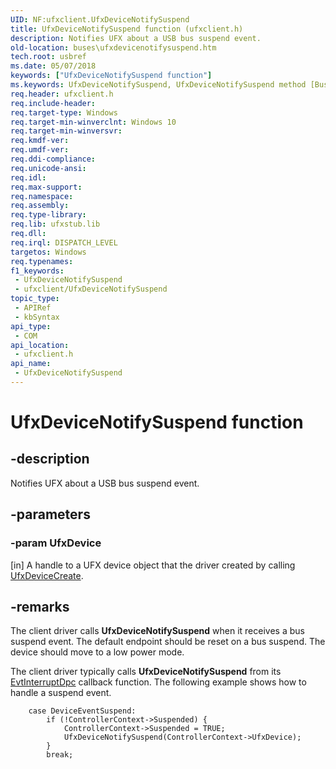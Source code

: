 ```yaml
---
UID: NF:ufxclient.UfxDeviceNotifySuspend
title: UfxDeviceNotifySuspend function (ufxclient.h)
description: Notifies UFX about a USB bus suspend event.
old-location: buses\ufxdevicenotifysuspend.htm
tech.root: usbref
ms.date: 05/07/2018
keywords: ["UfxDeviceNotifySuspend function"]
ms.keywords: UfxDeviceNotifySuspend, UfxDeviceNotifySuspend method [Buses], buses.ufxdevicenotifysuspend, ufxclient/UfxDeviceNotifySuspend
req.header: ufxclient.h
req.include-header: 
req.target-type: Windows
req.target-min-winverclnt: Windows 10
req.target-min-winversvr: 
req.kmdf-ver: 
req.umdf-ver: 
req.ddi-compliance: 
req.unicode-ansi: 
req.idl: 
req.max-support: 
req.namespace: 
req.assembly: 
req.type-library: 
req.lib: ufxstub.lib
req.dll: 
req.irql: DISPATCH_LEVEL
targetos: Windows
req.typenames: 
f1_keywords:
 - UfxDeviceNotifySuspend
 - ufxclient/UfxDeviceNotifySuspend
topic_type:
 - APIRef
 - kbSyntax
api_type:
 - COM
api_location:
 - ufxclient.h
api_name:
 - UfxDeviceNotifySuspend
---
```


# UfxDeviceNotifySuspend function


## -description

Notifies UFX about a USB bus suspend event.

## -parameters

### -param UfxDevice 

[in]
A handle to a UFX device object that the driver created by calling <a href="/windows-hardware/drivers/ddi/ufxclient/nf-ufxclient-ufxdevicecreate">UfxDeviceCreate</a>.

## -remarks

The client driver calls <b>UfxDeviceNotifySuspend</b> when it receives a bus suspend event. The default endpoint should be reset on a bus suspend.  The device should move to a low power mode.

The client driver typically calls <b>UfxDeviceNotifySuspend</b> from its <a href="/windows-hardware/drivers/ddi/wdfinterrupt/nc-wdfinterrupt-evt_wdf_interrupt_dpc">EvtInterruptDpc</a> callback function.  The following example shows how to handle a suspend event.


```
    case DeviceEventSuspend:
        if (!ControllerContext->Suspended) {
            ControllerContext->Suspended = TRUE;
            UfxDeviceNotifySuspend(ControllerContext->UfxDevice);
        }
        break;

```
